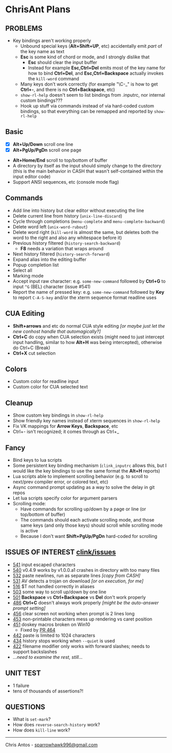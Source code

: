 # ChrisAnt Plans

## PROBLEMS
- Key bindings aren't working properly
  - Unbound special keys (**Alt+Shift+UP**, etc) accidentally emit _part_ of the key name as text
  - **Esc** is some kind of chord or mode, and I strongly dislike that
    - **Esc** should clear the input buffer
    - Instead for example **Esc,Ctrl+Del** emits most of the key name for how to bind **Ctrl+Del**, and **Esc,Ctrl+Backspace** actually invokes the `kill-word` command
  - Many keys don't work correctly (for example "\C-_" is how to get **Ctrl+-**, and there is no **Ctrl+Backspace**, etc)
  - `show-rl-help` doesn't seem to list bindings from .inputrc, nor internal custom bindings???
  - Hook up stuff via commands instead of via hard-coded custom bindings, so that everything can be remapped and reported by `show-rl-help`

## Basic
- [x] **Alt+Up/Down** scroll one line
- [x] **Alt+PgUp/PgDn** scroll one page
- **Alt+Home/End** scroll to top/bottom of buffer
- A directory by itself as the input should simply change to the directory (this is the main behavior in CASH that wasn't self-contained within the input editor code)
- Support ANSI sequences, etc (console mode flag)

## Commands
- Add line into history but clear editor without executing the line
- Delete current line from history (`unix-line-discard`)
- Cycle through completions (`menu-complete` and `menu-complete-backward`)
- Delete word left (`unix-word-rubout`)
- Delete word right (`kill-word` is almost the same, but deletes both the word to the right and also any whitespace before it)
- Previous history filtered (`history-search-backward`)
  - **F8** needs a variation that wraps around
- Next history filtered (`history-search-forward`)
- Expand alias into the editing buffer
- Popup completion list
- Select all
- Marking mode
- Accept input raw character: e.g. `some-new-command` followed by **Ctrl+G** to input `^G` (BEL) character (issue #541)
- Report the name of pressed key: e.g. `some-new-command` followed by **Key** to report `C-A-S-key` and/or the xterm sequence format readline uses

## CUA Editing
- **Shift+arrows** and etc do normal CUA style editing _[or maybe just let the new conhost handle that automagically?]_
- **Ctrl+C** do copy when CUA selection exists (might need to just intercept input handling, similar to how **Alt+H** was being intercepted), otherwise do Ctrl+C (Break)
- **Ctrl+X** cut selection

## Colors
- Custom color for readline input
- Custom color for CUA selected text

## Cleanup
- Show custom key bindings in `show-rl-help`
- Show friendly key names instead of xterm sequences in `show-rl-help`
- Fix VK mappings for **Arrow Keys**, **Backspace**, etc
- Ctrl+- isn't recognized; it comes through as Ctrl+_

## Fancy
- Bind keys to lua scripts
- Some persistent key binding mechanism (`clink_inputrc` allows this, but I would like the key bindings to use the same format the **Alt+H** reports)
- Lua scripts able to implement scrolling behavior (e.g. to scroll to next/prev compiler error, or colored text, etc)
- Async command prompt updating as a way to solve the delay in git repos
- Let lua scripts specify color for argument parsers
- Scrolling mode:
  - Have commands for scrolling up/down by a page or line (or top/bottom of buffer)
  - The commands should each activate scrolling mode, and those same keys (and only those keys) should scroll while scrolling mode is active
  - Because I don't want **Shift+PgUp/PgDn** hard-coded for scrolling

## ISSUES OF INTEREST [clink/issues](https://github.com/mridgers/clink/issues)
- [541](https://github.com/mridgers/clink/issues/541) input escaped characters
- [540](https://github.com/mridgers/clink/issues/540) v0.4.9 works by v1.0.0.a1 crashes in directory with too many files
- [532](https://github.com/mridgers/clink/issues/532) paste newlines, run as separate lines _[copy from CASH]_
- [531](https://github.com/mridgers/clink/issues/531) AV detects a trojan on download _[or on execution, for me]_
- [516](https://github.com/mridgers/clink/issues/516) $T not handled correctly in aliases
- [503](https://github.com/mridgers/clink/issues/503) some way to scroll up/down by one line
- [501](https://github.com/mridgers/clink/issues/501) **Backspace** vs **Ctrl+Backspace** vs **Del** don't work properly
- [486](https://github.com/mridgers/clink/issues/486) **Ctrl+C** doesn't always work properly _[might be the auto-answer prompt setting]_
- [456](https://github.com/mridgers/clink/issues/456) clear screen not working when prompt is 2 lines long
- [453](https://github.com/mridgers/clink/issues/453) non-printable characters mess up rendering vs caret position
- [451](https://github.com/mridgers/clink/issues/451) doskey macros broken on Win10
  - Fixed by [PR 464](https://github.com/mridgers/clink/pull/464)
- [442](https://github.com/mridgers/clink/issues/442) paste is limited to 1024 characters
- [434](https://github.com/mridgers/clink/issues/434) history stops working when `--quiet` is used
- [422](https://github.com/mridgers/clink/issues/422) filename modifier only works with forward slashes; needs to support backslashes
- _...need to examine the rest, still..._

## UNIT TEST
- 1 failure
- tens of thousands of assertions?!

## QUESTIONS
- What is `set-mark`?
- How does `reverse-search-history` work?
- How does `kill-line` work?

---
Chris Antos - sparrowhawk996@gmail.com
